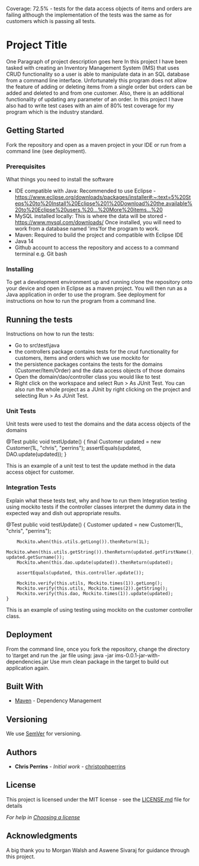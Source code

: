 Coverage: 72.5% - tests for the data access objects of items and orders are failing although the implementation of the tests was the same as for customers which is passing all tests.
# Project Title

One Paragraph of project description goes here
In this project I have been tasked with creating an Inventory Management System (IMS) that uses CRUD functionality so a user is able to manipulate data in an SQL database from a command line interface. Unfortunately this program does not allow the feature of adding or deleting items from a single order but orders can be added and deleted to and from one customer. Also, there is an additional functionality of updating any parameter of an order. In this project I have also had to write test cases with an aim of 80% test coverage for my program which is the industry standard.

## Getting Started

Fork the repository and open as a maven project in your IDE or run from a command line (see deployment).

### Prerequisites

What things you need to install the software

- IDE compatible with Java: Recommended to use Eclipse - https://www.eclipse.org/downloads/packages/installer#:~:text=5%20Steps%20to%20Install%20Eclipse%201%20Download%20the,available%20to%20Eclipse%20users.%20...%20More%20items...%20
- MySQL installed  locally: This is where the data will be stored - https://www.mysql.com/downloads/
Once installed, you will need to work from a database named 'ims'for the program to work.
- Maven: Required to build the project and compatible with Eclipse IDE
- Java 14
- Github account to access the repository and access to a command terminal e.g. Git bash

### Installing

To get a development environment up and running clone the repository onto your device and open in Eclipse as a maven project. You will then run as a Java application in order to use the program. See deployment for instructions on how to run the program from a command line.

## Running the tests

Instructions on how to run the tests:

- Go to src\test\java
- the controllers package contains tests for the crud functionality for customers, items  and orders which we use mockito for 
- the persistence packages contains the tests for the domains (Customer/Item/Order) and the data access objects of those domains
- Open the domain/dao/controller class you would like to test
- Right click on the workspace and select Run > As JUnit Test.
You can also run the whole project as a JUnit by right clicking on the project and selecting Run > As JUnit Test.

### Unit Tests 

Unit tests were used to test the domains and the data access objects of the domains

@Test
	public void testUpdate() {
		final Customer updated = new Customer(1L, "chris", "perrins");
		assertEquals(updated, DAO.update(updated));
		}

This is an example of a unit test to test the update method in the data access object for customer.

### Integration Tests 
Explain what these tests test, why and how to run them
Integration testing using mockito tests if the controller classes interpret the dummy data in the expected way and dish out appropriate results.

@Test
	public void testUpdate() {
		Customer updated = new Customer(1L, "chris", "perrins");

		Mockito.when(this.utils.getLong()).thenReturn(1L);
		Mockito.when(this.utils.getString()).thenReturn(updated.getFirstName(), updated.getSurname());
		Mockito.when(this.dao.update(updated)).thenReturn(updated);

		assertEquals(updated, this.controller.update());

		Mockito.verify(this.utils, Mockito.times(1)).getLong();
		Mockito.verify(this.utils, Mockito.times(2)).getString();
		Mockito.verify(this.dao, Mockito.times(1)).update(updated);
	}
	
This is an example of using testing using mockito on the customer controller class.

## Deployment

From the command line, once you fork the repository, change the directory to \target and run the .jar file using: java -jar ims-0.0.1-jar-with-dependencies.jar 
Use mvn clean package in the target to build out application again.

## Built With

* [Maven](https://maven.apache.org/) - Dependency Management

## Versioning

We use [SemVer](http://semver.org/) for versioning.

## Authors

* **Chris Perrins** - *Initial work* - [christophperrins](https://github.com/christophperrins)

## License

This project is licensed under the MIT license - see the [LICENSE.md](LICENSE.md) file for details 

*For help in [Choosing a license](https://choosealicense.com/)*

## Acknowledgments

A big thank you to Morgan Walsh and Aswene Sivaraj for guidance through this project.
